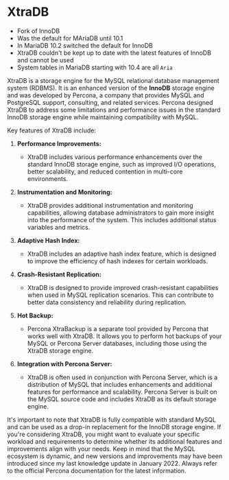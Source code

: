 # XtraDB

- Fork of InnoDB
- Was the default for MAriaDB until 10.1
- In MariaDB 10.2 switched the default for InnoDB
- XtraDB couldn't be kept up to date with the latest features of InnoDB and cannot be used
- System tables in MariaDB starting with 10.4 are all `Aria`


XtraDB is a storage engine for the MySQL relational database management system (RDBMS). It is an enhanced version of the **InnoDB** storage engine and was developed by Percona, a company that provides MySQL and PostgreSQL support, consulting, and related services. Percona designed XtraDB to address some limitations and performance issues in the standard InnoDB storage engine while maintaining compatibility with MySQL.

Key features of XtraDB include:

1. **Performance Improvements:**
    - XtraDB includes various performance enhancements over the standard InnoDB storage engine, such as improved I/O operations, better scalability, and reduced contention in multi-core environments.

2. **Instrumentation and Monitoring:**
    - XtraDB provides additional instrumentation and monitoring capabilities, allowing database administrators to gain more insight into the performance of the system. This includes additional status variables and metrics.

3. **Adaptive Hash Index:**
    - XtraDB includes an adaptive hash index feature, which is designed to improve the efficiency of hash indexes for certain workloads.

4. **Crash-Resistant Replication:**
    - XtraDB is designed to provide improved crash-resistant capabilities when used in MySQL replication scenarios. This can contribute to better data consistency and reliability during replication.

5. **Hot Backup:**
    - Percona XtraBackup is a separate tool provided by Percona that works well with XtraDB. It allows you to perform hot backups of your MySQL or Percona Server databases, including those using the XtraDB storage engine.

6. **Integration with Percona Server:**
    - XtraDB is often used in conjunction with Percona Server, which is a distribution of MySQL that includes enhancements and additional features for performance and scalability. Percona Server is built on the MySQL source code and includes XtraDB as its default storage engine.

It's important to note that XtraDB is fully compatible with standard MySQL and can be used as a drop-in replacement for the InnoDB storage engine. If you're considering XtraDB, you might want to evaluate your specific workload and requirements to determine whether its additional features and improvements align with your needs. Keep in mind that the MySQL ecosystem is dynamic, and new versions and improvements may have been introduced since my last knowledge update in January 2022. Always refer to the official Percona documentation for the latest information.